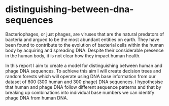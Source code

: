 # distinguishing-between-dna-sequences
Bacteriophages, or just phages, are viruses that are the natural predators of bacteria and argued to be the most abundant entities on earth. They have been found to contribute to the evolution of bacterial cells within the human body by acquiring and spreading DNA. Despite their considerable presence in the human body, it is not clear how they impact human health.

In this report I aim to create a model for distinguishing between human and phage DNA sequences. To achieve this aim I will create decision trees and random forests which will operate using DNA base information from our dataset of 600 (300 human and 300 phage) DNA sequences. I hypothesise that human and phage DNA follow different sequence patterns and that by breaking up combinations into individual base numbers we can identify phage DNA from human DNA.
